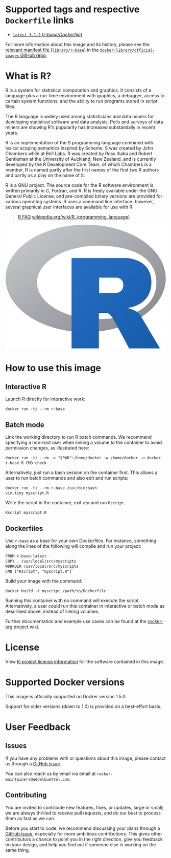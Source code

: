 # Supported tags and respective `Dockerfile` links

- [`latest`, `3.1.2` (*r-base/Dockerfile*)](https://github.com/rocker-org/rocker/blob/fa244c6a6010d41fca568d2469be681959a1f3c4/r-base/Dockerfile)

For more information about this image and its history, please see the [relevant
manifest file
(`library/r-base`)](https://github.com/docker-library/official-images/blob/master/library/r-base)
in the [`docker-library/official-images` GitHub
repo](https://github.com/docker-library/official-images).

# What is R?

R is a system for statistical computation and graphics. It consists of a
language plus a run-time environment with graphics, a debugger, access to
certain system functions, and the ability to run programs stored in script
files.

The R language is widely used among statisticians and data miners for
developing statistical software and data analysis. Polls and surveys of data
miners are showing R's popularity has increased substantially in recent
years.

R is an implementation of the S programming language combined with lexical
scoping semantics inspired by Scheme. S was created by John Chambers while at
Bell Labs. R was created by Ross Ihaka and Robert Gentleman at the University
of Auckland, New Zealand, and is currently developed by the R Development
Core Team, of which Chambers is a member. R is named partly after the first
names of the first two R authors and partly as a play on the name of S.

R is a GNU project. The source code for the R software environment is written
primarily in C, Fortran, and R. R is freely available under the GNU General
Public License, and pre-compiled binary versions are provided for various
operating systems. R uses a command line interface; however, several
graphical user interfaces are available for use with R.

> [R FAQ](http://cran.r-project.org/doc/FAQ/R-FAQ.html#What-is-R_003f)
> [wikipedia.org/wiki/R_(programming_language)](http://en.wikipedia.org/wiki/R_(programming_language))

![logo](https://raw.githubusercontent.com/docker-library/docs/master/r-base/logo.png)

# How to use this image

## Interactive R ##

Launch R directly for interactive work:

    docker run -ti --rm r-base

## Batch mode ##

Link the working directory to run R batch commands. We recommend specifying a
non-root user when linking a volume to the container to avoid permission
changes, as illustrated here:

    docker run -ti --rm -v "$PWD":/home/docker -w /home/docker -u docker r-base R CMD check .

Alternatively, just run a bash session on the container first.  This allows a
user to run batch commands and also edit and run scripts:

    docker run -ti --rm r-base /usr/bin/bash
    vim.tiny myscript.R

Write the script in the container, exit `vim` and run `Rscript`

    Rscript myscript.R

## Dockerfiles ##

Use `r-base` as a base for your own Dockerfiles. For instance, something along
the lines of the following will compile and run your project:

    FROM r-base:latest
    COPY . /usr/local/src/myscripts
    WORKDIR /usr/local/src/myscripts
    CMD ["Rscript", "myscript.R"]

Build your image with the command:

    docker build -t myscript /path/to/Dockerfile

Running this container with no command will execute the script. Alternatively, a
user could run this container in interactive or batch mode as described above,
instead of linking volumes.

Further documentation and example use cases can be found at the
[rocker-org](https://github.com/rocker-org/rocker/wiki) project wiki.

# License

View [R-project license information](http://www.r-project.org/Licenses/) for the
software contained in this image.

# Supported Docker versions

This image is officially supported on Docker version 1.5.0.

Support for older versions (down to 1.0) is provided on a best-effort basis.

# User Feedback

## Issues

If you have any problems with or questions about this image, please contact us
 through a [GitHub issue](https://github.com/rocker-org/rocker/issues).

You can also reach us by email via email at
`rocker-maintainers@eddelbuettel.com`.

## Contributing

You are invited to contribute new features, fixes, or updates, large or small;
we are always thrilled to receive pull requests, and do our best to process them
as fast as we can.

Before you start to code, we recommend discussing your plans 
through a [GitHub issue](https://github.com/rocker-org/rocker/issues), especially for more ambitious
contributions. This gives other contributors a chance to point you in the right
direction, give you feedback on your design, and help you find out if someone
else is working on the same thing.
